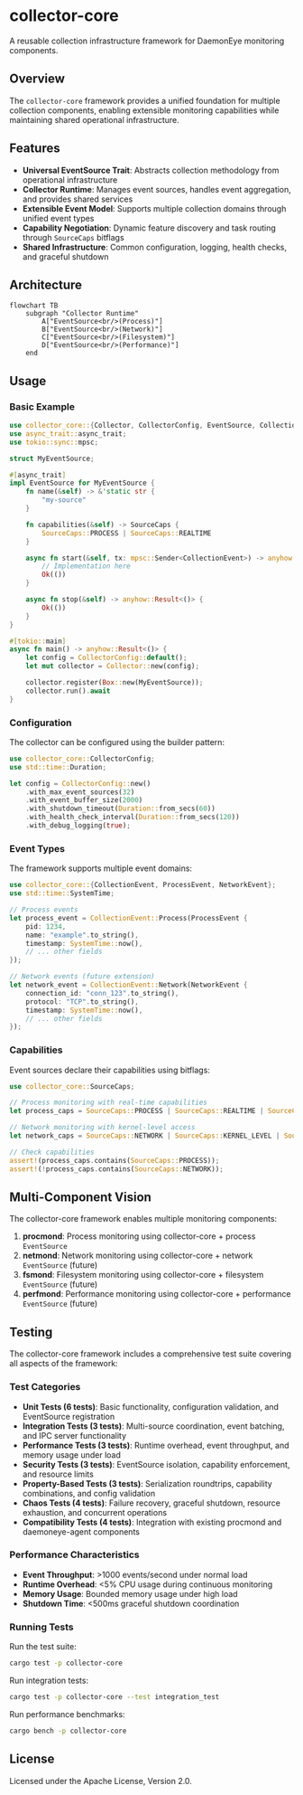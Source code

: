 # collector-core

A reusable collection infrastructure framework for DaemonEye monitoring components.

## Overview

The `collector-core` framework provides a unified foundation for multiple collection components, enabling extensible monitoring capabilities while maintaining shared operational infrastructure.

## Features

- **Universal EventSource Trait**: Abstracts collection methodology from operational infrastructure
- **Collector Runtime**: Manages event sources, handles event aggregation, and provides shared services
- **Extensible Event Model**: Supports multiple collection domains through unified event types
- **Capability Negotiation**: Dynamic feature discovery and task routing through `SourceCaps` bitflags
- **Shared Infrastructure**: Common configuration, logging, health checks, and graceful shutdown

## Architecture

```mermaid
flowchart TB
    subgraph "Collector Runtime"
        A["EventSource<br/>(Process)"]
        B["EventSource<br/>(Network)"]
        C["EventSource<br/>(Filesystem)"]
        D["EventSource<br/>(Performance)"]
    end
```

## Usage

### Basic Example

```rust
use collector_core::{Collector, CollectorConfig, EventSource, CollectionEvent, SourceCaps};
use async_trait::async_trait;
use tokio::sync::mpsc;

struct MyEventSource;

#[async_trait]
impl EventSource for MyEventSource {
    fn name(&self) -> &'static str {
        "my-source"
    }

    fn capabilities(&self) -> SourceCaps {
        SourceCaps::PROCESS | SourceCaps::REALTIME
    }

    async fn start(&self, tx: mpsc::Sender<CollectionEvent>) -> anyhow::Result<()> {
        // Implementation here
        Ok(())
    }

    async fn stop(&self) -> anyhow::Result<()> {
        Ok(())
    }
}

#[tokio::main]
async fn main() -> anyhow::Result<()> {
    let config = CollectorConfig::default();
    let mut collector = Collector::new(config);

    collector.register(Box::new(MyEventSource));
    collector.run().await
}
```

### Configuration

The collector can be configured using the builder pattern:

```rust
use collector_core::CollectorConfig;
use std::time::Duration;

let config = CollectorConfig::new()
    .with_max_event_sources(32)
    .with_event_buffer_size(2000)
    .with_shutdown_timeout(Duration::from_secs(60))
    .with_health_check_interval(Duration::from_secs(120))
    .with_debug_logging(true);
```

### Event Types

The framework supports multiple event domains:

```rust
use collector_core::{CollectionEvent, ProcessEvent, NetworkEvent};
use std::time::SystemTime;

// Process events
let process_event = CollectionEvent::Process(ProcessEvent {
    pid: 1234,
    name: "example".to_string(),
    timestamp: SystemTime::now(),
    // ... other fields
});

// Network events (future extension)
let network_event = CollectionEvent::Network(NetworkEvent {
    connection_id: "conn_123".to_string(),
    protocol: "TCP".to_string(),
    timestamp: SystemTime::now(),
    // ... other fields
});
```

### Capabilities

Event sources declare their capabilities using bitflags:

```rust
use collector_core::SourceCaps;

// Process monitoring with real-time capabilities
let process_caps = SourceCaps::PROCESS | SourceCaps::REALTIME | SourceCaps::SYSTEM_WIDE;

// Network monitoring with kernel-level access
let network_caps = SourceCaps::NETWORK | SourceCaps::KERNEL_LEVEL | SourceCaps::REALTIME;

// Check capabilities
assert!(process_caps.contains(SourceCaps::PROCESS));
assert!(!process_caps.contains(SourceCaps::NETWORK));
```

## Multi-Component Vision

The collector-core framework enables multiple monitoring components:

1. **procmond**: Process monitoring using collector-core + process `EventSource`
2. **netmond**: Network monitoring using collector-core + network `EventSource` (future)
3. **fsmond**: Filesystem monitoring using collector-core + filesystem `EventSource` (future)
4. **perfmond**: Performance monitoring using collector-core + performance `EventSource` (future)

## Testing

The collector-core framework includes a comprehensive test suite covering all aspects of the framework:

### Test Categories

- **Unit Tests (6 tests)**: Basic functionality, configuration validation, and EventSource registration
- **Integration Tests (3 tests)**: Multi-source coordination, event batching, and IPC server functionality
- **Performance Tests (3 tests)**: Runtime overhead, event throughput, and memory usage under load
- **Security Tests (3 tests)**: EventSource isolation, capability enforcement, and resource limits
- **Property-Based Tests (3 tests)**: Serialization roundtrips, capability combinations, and config validation
- **Chaos Tests (4 tests)**: Failure recovery, graceful shutdown, resource exhaustion, and concurrent operations
- **Compatibility Tests (4 tests)**: Integration with existing procmond and daemoneye-agent components

### Performance Characteristics

- **Event Throughput**: >1000 events/second under normal load
- **Runtime Overhead**: \<5% CPU usage during continuous monitoring
- **Memory Usage**: Bounded memory usage under high load
- **Shutdown Time**: \<500ms graceful shutdown coordination

### Running Tests

Run the test suite:

```bash
cargo test -p collector-core
```

Run integration tests:

```bash
cargo test -p collector-core --test integration_test
```

Run performance benchmarks:

```bash
cargo bench -p collector-core
```

## License

Licensed under the Apache License, Version 2.0.
